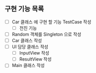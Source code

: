 ## 구현 기능 목록
- [ ] Car 클래스 에 구현 할 기능 TestCase 작성
  - [ ] 전진 기능
- [ ] Random 객체를 Singleton 으로 작성
- [ ] Car 클래스 작성
- [ ] UI 담당 클래스 작성
  - [ ] InputView 작성
  - [ ] ResultView 작성
- [ ] Main 클래스 작성
